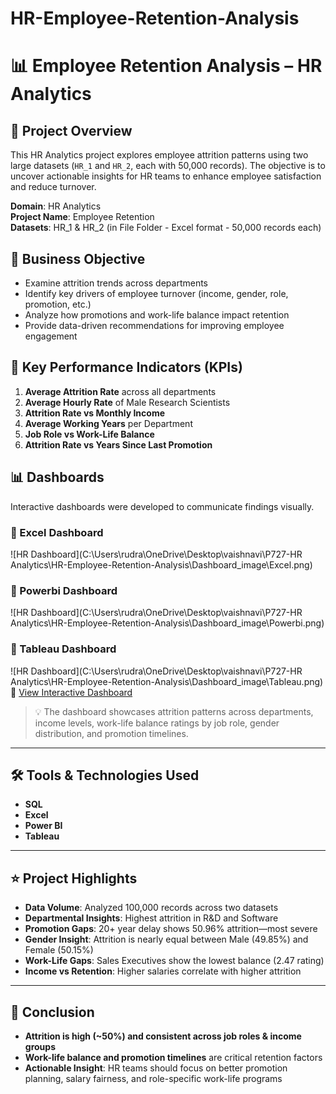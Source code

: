 # HR-Employee-Retention-Analysis

# 📊 Employee Retention Analysis – HR Analytics

## 📁 Project Overview

This HR Analytics project explores employee attrition patterns using two large datasets (`HR_1` and `HR_2`, each with 50,000 records). The objective is to uncover actionable insights for HR teams to enhance employee satisfaction and reduce turnover.

**Domain**: HR Analytics  
**Project Name**: Employee Retention  
**Datasets**: HR_1 & HR_2 (in File Folder - Excel format - 50,000 records each)

## 🎯 Business Objective

- Examine attrition trends across departments
- Identify key drivers of employee turnover (income, gender, role, promotion, etc.)
- Analyze how promotions and work-life balance impact retention
- Provide data-driven recommendations for improving employee engagement

## 📌 Key Performance Indicators (KPIs)

1. **Average Attrition Rate** across all departments
2. **Average Hourly Rate** of Male Research Scientists
3. **Attrition Rate vs Monthly Income**
4. **Average Working Years** per Department
5. **Job Role vs Work-Life Balance**
6. **Attrition Rate vs Years Since Last Promotion**

## 📊 Dashboards

Interactive dashboards were developed to communicate findings visually.

### 🔷 Excel Dashboard

![HR Dashboard](C:\Users\rudra\OneDrive\Desktop\vaishnavi\P727-HR Analytics\HR-Employee-Retention-Analysis\Dashboard_image\Excel.png)

### 🔷 Powerbi Dashboard

![HR Dashboard](C:\Users\rudra\OneDrive\Desktop\vaishnavi\P727-HR Analytics\HR-Employee-Retention-Analysis\Dashboard_image\Powerbi.png)

### 🔷 Tableau Dashboard

![HR Dashboard](C:\Users\rudra\OneDrive\Desktop\vaishnavi\P727-HR Analytics\HR-Employee-Retention-Analysis\Dashboard_image\Tableau.png)
🔗 [View Interactive Dashboard](https://shorturl.at/Dxqtf)

> 💡 The dashboard showcases attrition patterns across departments, income levels, work-life balance ratings by job role, gender distribution, and promotion timelines.

---

## 🛠 Tools & Technologies Used

- **SQL**
- **Excel**
- **Power BI**
- **Tableau**

---

## ⭐ Project Highlights

- **Data Volume**: Analyzed 100,000 records across two datasets
- **Departmental Insights**: Highest attrition in R&D and Software
- **Promotion Gaps**: 20+ year delay shows 50.96% attrition—most severe
- **Gender Insight**: Attrition is nearly equal between Male (49.85%) and Female (50.15%)
- **Work-Life Gaps**: Sales Executives show the lowest balance (2.47 rating)
- **Income vs Retention**: Higher salaries correlate with higher attrition

---

## 🧾 Conclusion

- **Attrition is high (~50%) and consistent across job roles & income groups**
- **Work-life balance and promotion timelines** are critical retention factors
- **Actionable Insight**: HR teams should focus on better promotion planning, salary fairness, and role-specific work-life programs
